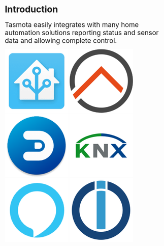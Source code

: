# Introduction
<div style="font-size:150%;">
Tasmota easily integrates with many home automation solutions reporting status and sensor data and allowing complete control.
</div>



<p>

[![HomeAssistant](_media/logo/home-assistant.png)](Home-Assistant.md) 
[![openHAB](_media/logo/openhab.png)](openHAB.md) 
[![Domoticz](_media/logo/domoticz.png)](Domoticz.md) 
[![KNX](_media/logo/knx.png)](KNX.md) 
[![Alexa](_media/logo/alexa.png)](Alexa.md) 
![ioBroker](_media/logo/iobroker.png)
